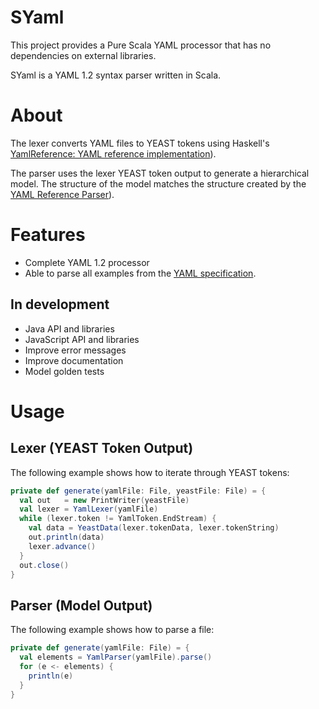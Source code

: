 # SYaml

This project provides a Pure Scala YAML processor that has no dependencies on external libraries.

SYaml is a YAML 1.2 syntax parser written in Scala.


# About

The lexer converts YAML files to YEAST tokens using Haskell's [YamlReference: YAML reference implementation](https://hackage.haskell.org/package/YamlReference)).

The parser uses the lexer YEAST token output to generate a hierarchical model.
The structure of the model matches the structure created by the [YAML Reference Parser](http://ben-kiki.org/ypaste/)).

# Features

- Complete YAML 1.2 processor
- Able to parse all examples from the [YAML specification](http://www.yaml.org/spec/1.2/spec.html).

## In development

- Java API and libraries
- JavaScript API and libraries
- Improve error messages
- Improve documentation
- Model golden tests

# Usage

## Lexer (YEAST Token Output)

The following example shows how to iterate through YEAST tokens:

```scala
private def generate(yamlFile: File, yeastFile: File) = {
  val out   = new PrintWriter(yeastFile)
  val lexer = YamlLexer(yamlFile)
  while (lexer.token != YamlToken.EndStream) {
    val data = YeastData(lexer.tokenData, lexer.tokenString)
    out.println(data)
    lexer.advance()
  }
  out.close()
}
```

## Parser (Model Output)

The following example shows how to parse a file:

```scala
private def generate(yamlFile: File) = {
  val elements = YamlParser(yamlFile).parse()
  for (e <- elements) {
    println(e)
  }
}
```
